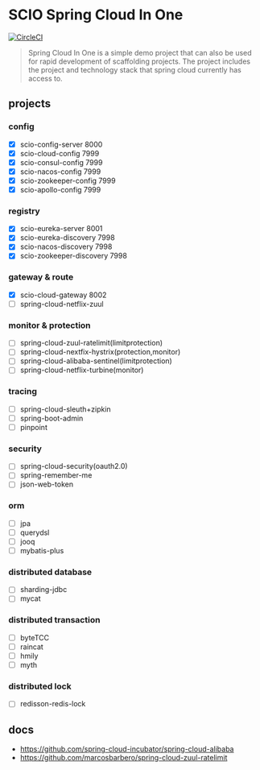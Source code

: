 # SCIO Spring Cloud In One
[![CircleCI](https://circleci.com/gh/rench/scio.svg?style=svg)](https://circleci.com/gh/rench/scio)
> Spring Cloud In One is a simple demo project that can also be used for rapid development of scaffolding projects. The project includes the project and technology stack that spring cloud currently has access to.

## projects
### config
- [x] scio-config-server 8000
- [x] scio-cloud-config 7999
- [x] scio-consul-config 7999
- [x] scio-nacos-config 7999
- [x] scio-zookeeper-config 7999
- [x] scio-apollo-config 7999

### registry
- [x] scio-eureka-server 8001
- [x] scio-eureka-discovery 7998
- [x] scio-nacos-discovery 7998
- [x] scio-zookeeper-discovery 7998

### gateway & route
- [x] scio-cloud-gateway 8002
- [ ] spring-cloud-netflix-zuul

### monitor & protection
- [ ] spring-cloud-zuul-ratelimit(limitprotection)
- [ ] spring-cloud-nextfix-hystrix(protection,monitor)
- [ ] spring-cloud-alibaba-sentinel(limitprotection)
- [ ] spring-cloud-netflix-turbine(monitor)

### tracing
- [ ] spring-cloud-sleuth+zipkin
- [ ] spring-boot-admin
- [ ] pinpoint

### security
- [ ] spring-cloud-security(oauth2.0)
- [ ] spring-remember-me
- [ ] json-web-token

### orm
- [ ] jpa
- [ ] querydsl
- [ ] jooq
- [ ] mybatis-plus

### distributed database
- [ ] sharding-jdbc
- [ ] mycat

### distributed transaction
- [ ] byteTCC
- [ ] raincat
- [ ] hmily
- [ ] myth

### distributed lock
- [ ] redisson-redis-lock





## docs

- https://github.com/spring-cloud-incubator/spring-cloud-alibaba
- https://github.com/marcosbarbero/spring-cloud-zuul-ratelimit